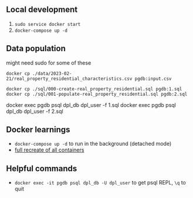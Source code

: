 ## Local development
1. `sudo service docker start`
2. `docker-compose up -d`


## Data population

might need sudo for some of these

```
docker cp ./data/2023-02-21/real_property_residential_characteristics.csv pgdb:input.csv

docker cp ./sql/000-create-real_property_residential.sql pgdb:1.sql
docker cp ./sql/001-populate-real_property_residential.sql pgdb:2.sql
```

docker exec pgdb psql dpl_db dpl_user -f 1.sql
docker exec pgdb psql dpl_db dpl_user -f 2.sql



## Docker learnings

- `docker-compose up -d` to run in the background (detached mode)
- [full recreate of all containers](https://docs.tibco.com/pub/mash-local/4.3.0/doc/html/docker/GUID-BD850566-5B79-4915-987E-430FC38DAAE4.html)

## Helpful commands

- `docker exec -it pgdb psql dpl_db -U dpl_user` to get psql REPL, `\q` to quit
